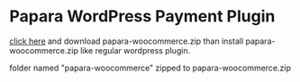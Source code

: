 # Papara WordPress Payment Plugin
 
[click here](https://github.com/paparateam/wooCommercePlugin/blob/main/papara-woocommerce.zip?raw=true)  and download papara-woocommerce.zip than install papara-woocommerce.zip like regular wordpress plugin.

folder named "papara-woocommerce" zipped to papara-woocommerce.zip

